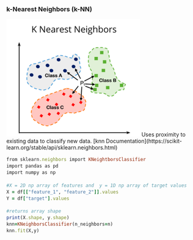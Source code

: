 ### k-Nearest Neighbors (k-NN)
 <img src="/notes/misc/kNearestNeighbors.png" alt="kNearestNeighbor" width="350"/>
Uses proximity to existing data to classify new data. [knn Documentation](https://scikit-learn.org/stable/api/sklearn.neighbors.html)


```ruby
from sklearn.neighbors import KNeightborsClassifier
import pandas as pd
import numpy as np

#X = 2D np array of features and  y = 1D np array of target values
X = df[["feature_1", "feature_2"]].values 
Y = df["target"].values

#returns array shape
print(X.shape, y.shape) 
knn=KNeighborsClassifier(n_neighbors=n)
knn.fit(X,y)

```
